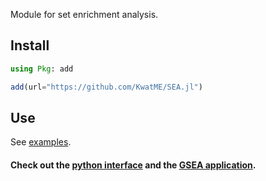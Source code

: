 Module for set enrichment analysis.

## Install

```julia
using Pkg: add

add(url="https://github.com/KwatME/SEA.jl")
```

## Use

See [examples](notebook/example.ipynb).

#### Check out the [python interface](https://github.com/KwatME/sea) and the [GSEA application](https://github.com/KwatME/gsea).
